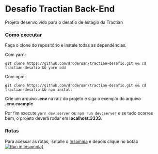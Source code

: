 # Desafio Tractian Back-End

Projeto desenvolvido para o desafio de estágio da Tractian

### Como executar
Faça o clone do repositório e instale todas as dependências.

Com yarn:
```
git clone https://github.com/droderuan/tractian-desafio.git && cd tractian-desafio && yarn add
```
Com npm: 
```
git clone https://github.com/droderuan/tractian-desafio.git && cd tractian-desafio && npm install
```

Crie um arquivo **.env** na raiz do projeto e siga o exemplo do arquivo **.env.example**

Por fim execute `yarn dev:server` ou `npm run dev:server` e se tudo ocorreu bem, o projeto deverá rodar em **localhost:3333**.

### Rotas
Para acessar as rotas, isntalle o [Insomnia](https://insomnia.rest/) e depois clique no botão
[![Run in Insomnia}](https://insomnia.rest/images/run.svg)](https://insomnia.rest/run/?label=API%20Tractian%20desafio&uri=https%3A%2F%2Fraw.githubusercontent.com%2Fdroderuan%2Ftractian-desafio%2Fmaster%2Fapi_insomnia.json)

